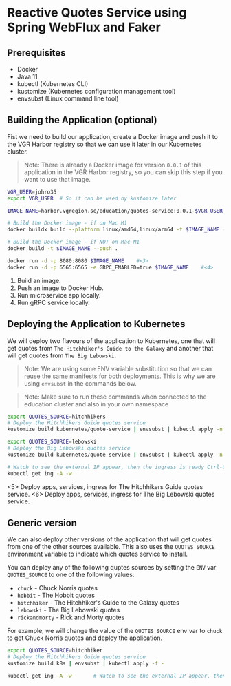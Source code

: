 # Reactive Quotes Service using Spring WebFlux and Faker

## Prerequisites

- Docker
- Java 11
- kubectl (Kubernetes CLI)
- kustomize (Kubernetes configuration management tool)
- envsubst (Linux command line tool)

## Building the Application (optional)

Fist we need to build our application, create a Docker image and push it to the
VGR Harbor registry so that we can use it later in our Kubernetes cluster.

> Note: There is already a Docker image for version `0.0.1` of this application
> in the VGR Harbor registry, so you can skip this step if you want to use that
> image.

```bash
VGR_USER=johro35
export VGR_USER  # So it can be used by kustomize later

IMAGE_NAME=harbor.vgregion.se/education/quotes-service:0.0.1-$VGR_USER

# Build the Docker image - if on Mac M1
docker buildx build --platform linux/amd64,linux/arm64 -t $IMAGE_NAME --push .

# Build the Docker image - if NOT on Mac M1
docker build -t $IMAGE_NAME --push .

docker run -d -p 8080:8080 $IMAGE_NAME    #<3>
docker run -d -p 6565:6565 -e GRPC_ENABLED=true $IMAGE_NAME    #<4>
```

1. Build an image.
2. Push an image to Docker Hub.
3. Run microservice app locally.
4. Run gRPC service locally.

## Deploying the Application to Kubernetes

We will deploy two flavours of the application to Kubernetes, one that will get
quotes from `The Hitchhiker's Guide to the Galaxy` and another that will get quotes
from `The Big Lebowski`.

> Note: We are using some ENV variable substitution so that we can reuse the same
> manifests for both deployments. This is why we are using `envsubst` in the
> commands below.

> Note: Make sure to run these commands when connected to the education cluster
> and also in your own namespace

```bash
export QUOTES_SOURCE=hitchhikers
# Deploy the Hitchhikers Guide quotes service
kustomize build kubernetes/quote-service | envsubst | kubectl apply -n $VGR_USER -f - # <5>

export QUOTES_SOURCE=lebowski
# Deploy the Big Lebowski quotes service
kustomize build kubernetes/quote-service | envsubst | kubectl apply -n $VGR_USER -f - # <6>

# Watch to see the external IP appear, then the ingress is ready Ctrl-C to exit wait mode
kubectl get ing -A -w
```

<5> Deploy apps, services, ingress for The Hitchhikers Guide quotes service.
<6> Deploy apps, services, ingress for The Big Lebowski quotes service.

## Generic version

We can also deploy other versions of the application that will get quotes from
one of the other sources available. This also uses the `QUOTES_SOURCE` environment
variable to indicate which quotes service to install.

You can deploy any of the following quptes sources by setting the `ENV` var
`QUOTES_SOURCE` to one of the following values:

- `chuck` - Chuck Norris quotes
- `hobbit` - The Hobbit quotes
- `hitchhiker` - The Hitchhiker's Guide to the Galaxy quotes
- `lebowski` - The Big Lebowski quotes
- `rickandmorty` - Rick and Morty quotes

For example, we will change the value of the `QUOTES_SOURCE` env var to `chuck`
to get Chuck Norris quotes and deploy the application.

```bash
export QUOTES_SOURCE=hitchhiker
# Deploy the Hitchhikers Guide quotes service
kustomize build k8s | envsubst | kubectl apply -f -

kubectl get ing -A -w       # Watch to see the external IP appear, then the ingress is ready Ctrl-C to exit wait mode
```
